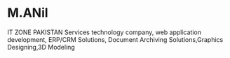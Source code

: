 # M.ANil
IT ZONE PAKISTAN Services technology company, web application development, ERP/CRM Solutions, Document Archiving Solutions,Graphics Designing,3D Modeling
